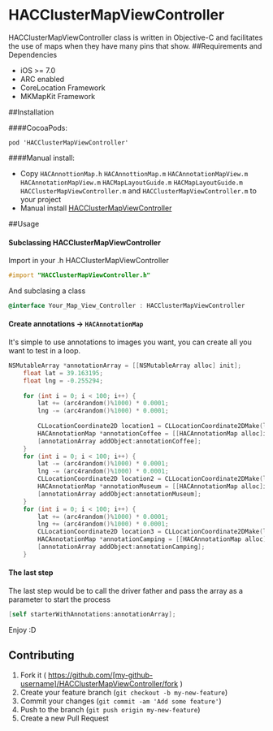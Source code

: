 # HACClusterMapViewController
HACClusterMapViewController class is written in Objective-C and facilitates the use of maps when they have many pins that show.
##Requirements and Dependencies
- iOS >= 7.0
- ARC enabled
- CoreLocation Framework
- MKMapKit Framework

##Installation

####CocoaPods:

    pod 'HACClusterMapViewController'

####Manual install:
- Copy `HACAnnottionMap.h` `HACAnnottionMap.m` `HACAnnotationMapView.m` `HACAnnotationMapView.m` `HACMapLayoutGuide.m` `HACMapLayoutGuide.m` `HACClusterMapViewController.m` and `HACClusterMapViewController.m` to your project
- Manual install [HACClusterMapViewController](https://github.com/litoarias/HACClusterMapViewController/#manual-install)

##Usage

#### Subclassing HACClusterMapViewController
Import in your .h HACClusterMapViewController
```objective-c
#import "HACClusterMapViewController.h"
```
And subclasing a class
```objective-c
@interface Your_Map_View_Controller : HACClusterMapViewController
```
#### Create annotations -> `HACAnnotationMap`
It's simple to use annotations to images you want, you can create all you want to test in a loop.
```objective-c
NSMutableArray *annotationArray = [[NSMutableArray alloc] init];
    float lat = 39.163195;
    float lng = -0.255294;
    
    for (int i = 0; i < 100; i++) {
        lat += (arc4random()%1000) * 0.0001;
        lng -= (arc4random()%1000) * 0.0001;
        
        CLLocationCoordinate2D location1 = CLLocationCoordinate2DMake(lat, lng);
        HACAnnotationMap *annotationCoffee = [[HACAnnotationMap alloc]initWithImageName:@"pin_coffee" title:[NSString stringWithFormat:@"item %i",i] coordinate:location1];
        [annotationArray addObject:annotationCoffee];
    }
    for (int i = 0; i < 100; i++) {
        lat -= (arc4random()%1000) * 0.0001;
        lng -= (arc4random()%1000) * 0.0001;
        CLLocationCoordinate2D location2 = CLLocationCoordinate2DMake(lat, lng);
        HACAnnotationMap *annotationMuseum = [[HACAnnotationMap alloc]initWithImageName:@"pin_museum" title:[NSString stringWithFormat:@"item %i",i] coordinate:location2];
        [annotationArray addObject:annotationMuseum];
    }
    for (int i = 0; i < 100; i++) {
        lat += (arc4random()%1000) * 0.0001;
        lng += (arc4random()%1000) * 0.0001;
        CLLocationCoordinate2D location3 = CLLocationCoordinate2DMake(lat, lng);
        HACAnnotationMap *annotationCamping = [[HACAnnotationMap alloc]initWithImageName:@"pin_camping" title:[NSString stringWithFormat:@"item %i",i] coordinate:location3];
        [annotationArray addObject:annotationCamping];
    }
```
#### The last step 
The last step would be to call the driver father and pass the array as a parameter to start the process
```objective-c
[self starterWithAnnotations:annotationArray];
```

Enjoy :D

## Contributing

1. Fork it ( https://github.com/[my-github-username]/HACClusterMapViewController/fork )
2. Create your feature branch (`git checkout -b my-new-feature`)
3. Commit your changes (`git commit -am 'Add some feature'`)
4. Push to the branch (`git push origin my-new-feature`)
5. Create a new Pull Request
